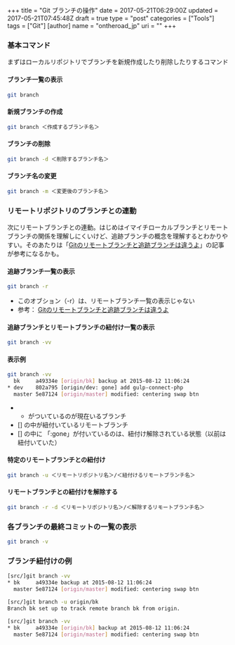 +++
title = "Git ブランチの操作"
date = 2017-05-21T06:29:00Z
updated = 2017-05-21T07:45:48Z
draft = true
type = "post"
categories = ["Tools"]
tags = ["Git"]
[author]
	name = "ontheroad_jp"
	uri = ""
+++

### 基本コマンド

まずはローカルリポジトリでブランチを新規作成したり削除したりするコマンド

#### ブランチ一覧の表示

```bash
git branch
```

#### 新規ブランチの作成

```bash
git branch ＜作成するブランチ名＞
```

#### ブランチの削除

```bash
git branch -d ＜削除するブランチ名＞
```

#### ブランチ名の変更

```bash
git branch -m ＜変更後のブランチ名＞
```

### リモートリポジトリのブランチとの連動

次にリモートブランチとの連動。はじめはイマイチローカルブランチとリモートブランチの関係を理解しにくいけど、追跡ブランチの概念を理解するとわかりやすい。そのあたりは「<a href="http://www.kaeruspoon.net/articles/1078" target="_bkank">Gitのリモートブランチと追跡ブランチは違うよ</a>」の記事が参考になるかも。 


#### 追跡ブランチ一覧の表示

```bash
git branch -r
```

* このオブション（-r）は、リモートブランチ一覧の表示じゃない
* 参考： <a href="http://www.kaeruspoon.net/articles/1078" target="_bkank">Gitのリモートブランチと追跡ブランチは違うよ</a>

#### 追跡ブランチとリモートブランチの紐付け一覧の表示

```bash
git branch -vv
```

#### 表示例

```bash
git branch -vv
  bk     a49334e [origin/bk] backup at 2015-08-12 11:06:24
* dev    802a795 [origin/dev: gone] add gulp-connect-php
  master 5e87124 [origin/master] modified: centering swap btn
```

* * がついているのが現在いるブランチ
* [] の中が紐付いているリモートブランチ
* [] の中に 「:gone」が付いているのは、紐付け解除されている状態（以前は紐付いていた）


#### 特定のリモートブランチとの紐付け

```bash
git branch -u ＜リモートリポジトリ名＞/＜紐付けるリモートブランチ名＞
```

#### リモートブランチとの紐付けを解除する

```bash
git branch -r -d ＜リモートリポジトリ名＞/＜解除するリモートブランチ名＞
```


### 各ブランチの最終コミットの一覧の表示

```bash
git branch -v
```


### ブランチ紐付けの例

```bash
[src/]git branch -vv
* bk     a49334e backup at 2015-08-12 11:06:24
  master 5e87124 [origin/master] modified: centering swap btn
```

```bash
[src/]git branch -u origin/bk
Branch bk set up to track remote branch bk from origin.
```

```bash
[src/]git branch -vv
* bk     a49334e [origin/bk] backup at 2015-08-12 11:06:24
  master 5e87124 [origin/master] modified: centering swap btn
```


